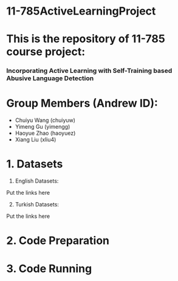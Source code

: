 # 11-785ActiveLearningProject
# This is the repository of 11-785 course project: 
### Incorporating Active Learning with Self-Training based Abusive Language Detection
# Group Members (Andrew ID): 
* Chuiyu Wang (chuiyuw)
* Yimeng Gu (yimengg)
* Haoyue Zhao (haoyuez)
* Xiang Liu (xliu4)

# 1. Datasets
1. English Datasets:

Put the links here

2. Turkish Datasets:

Put the links here
# 2. Code Preparation

# 3. Code Running
